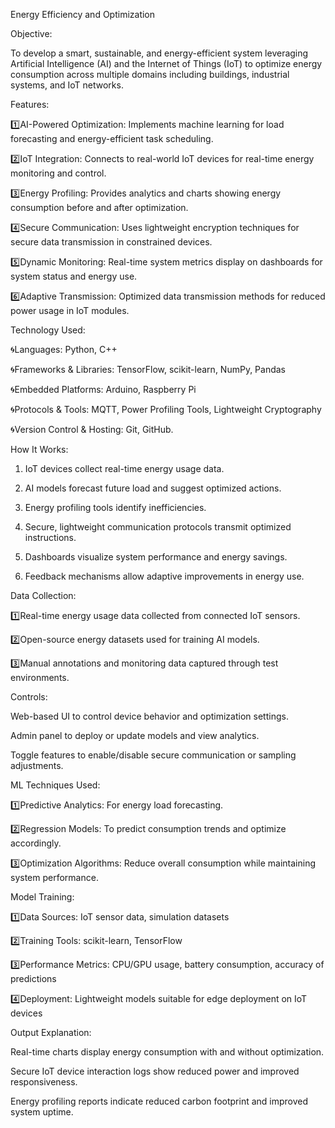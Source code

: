 Energy Efficiency and Optimization

Objective:

To develop a smart, sustainable, and energy-efficient system leveraging Artificial Intelligence (AI) and the Internet of Things (IoT) to optimize energy consumption across multiple domains including buildings, industrial systems, and IoT networks.

Features:

1️⃣AI-Powered Optimization: Implements machine learning for load forecasting and energy-efficient task scheduling.

2️⃣IoT Integration: Connects to real-world IoT devices for real-time energy monitoring and control.

3️⃣Energy Profiling: Provides analytics and charts showing energy consumption before and after optimization.

4️⃣Secure Communication: Uses lightweight encryption techniques for secure data transmission in constrained devices.

5️⃣Dynamic Monitoring: Real-time system metrics display on dashboards for system status and energy use.

6️⃣Adaptive Transmission: Optimized data transmission methods for reduced power usage in IoT modules.

Technology Used:

🌀Languages: Python, C++

🌀Frameworks & Libraries: TensorFlow, scikit-learn, NumPy, Pandas

🌀Embedded Platforms: Arduino, Raspberry Pi

🌀Protocols & Tools: MQTT, Power Profiling Tools, Lightweight Cryptography

🌀Version Control & Hosting: Git, GitHub.

How It Works:
1. IoT devices collect real-time energy usage data.

2. AI models forecast future load and suggest optimized actions.

3. Energy profiling tools identify inefficiencies.

4. Secure, lightweight communication protocols transmit optimized instructions.

5. Dashboards visualize system performance and energy savings.

6. Feedback mechanisms allow adaptive improvements in energy use.

Data Collection:

1️⃣Real-time energy usage data collected from connected IoT sensors.

2️⃣Open-source energy datasets used for training AI models.

3️⃣Manual annotations and monitoring data captured through test environments.

Controls:

Web-based UI to control device behavior and optimization settings.

Admin panel to deploy or update models and view analytics.

Toggle features to enable/disable secure communication or sampling adjustments.

ML Techniques Used:

1️⃣Predictive Analytics: For energy load forecasting.

2️⃣Regression Models: To predict consumption trends and optimize accordingly.

3️⃣Optimization Algorithms: Reduce overall consumption while maintaining system performance.

Model Training:

1️⃣Data Sources: IoT sensor data, simulation datasets

2️⃣Training Tools: scikit-learn, TensorFlow

3️⃣Performance Metrics: CPU/GPU usage, battery consumption, accuracy of predictions

4️⃣Deployment: Lightweight models suitable for edge deployment on IoT devices

Output Explanation:

Real-time charts display energy consumption with and without optimization.

Secure IoT device interaction logs show reduced power and improved responsiveness.

Energy profiling reports indicate reduced carbon footprint and improved system uptime.

